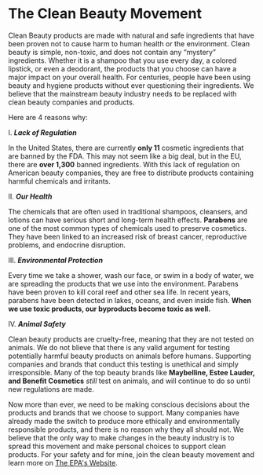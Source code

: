 # **The Clean Beauty Movement**
Clean Beauty products are made with natural and safe ingredients that have been proven not to cause harm to human health or the environment. Clean beauty is simple, non-toxic, and does not contain any “mystery” ingredients. Whether it is a shampoo that you use every day, a colored lipstick, or even a deodorant, the products that you choose can have a major impact on your overall health. For centuries, people have been using beauty and hygiene products without ever questioning their ingredients. We believe that the mainstream beauty industry needs to be replaced with clean beauty companies and products.

Here are 4 reasons why:

I. **_Lack of Regulation_**

  In the United States, there are currently **only 11** cosmetic ingredients that are banned by the FDA. This may not seem like a big deal, but in the EU, there are **over 1,300** banned ingredients. With this lack of regulation on American beauty companies, they are free to distribute products containing harmful chemicals and irritants.

II. **_Our Health_**

  The chemicals that are often used in traditional shampoos, cleansers, and lotions can have serious short and long-term health effects. **Parabens** are one of the most common types of chemicals used to preserve cosmetics. They have been linked to an increased risk of breast cancer, reproductive problems, and endocrine disruption.

III. **_Environmental Protection_**

  Every time we take a shower, wash our face, or swim in a body of water, we are spreading the products that we use into the environment. Parabens have been proven to kill coral reef and other sea life. In recent years, parabens have been detected in lakes, oceans, and even inside fish. **When we use toxic products, our byproducts become toxic as well.**

IV. **_Animal Safety_**

  Clean beauty products are cruelty-free, meaning that they are not tested on animals. We do not blieve that there is any valid argument for testing potentially harmful beauty products on animals before humans. Supporting companies and brands that conduct this testing is unethical and simply irresponsible. Many of the top beauty brands like **Maybelline, Estee Lauder, and Benefit Cosmetics** _still_ test on animals, and will continue to do so until new regulations are made.
 

  Now more than ever, we need to be making conscious decisions about the products and brands that we choose to support. Many companies have already made the switch to produce more ethically and environmentally responsible products, and there is no reason why they all should not. We believe that the only way to make changes in the beauty industry is to spread this movement and make personal choices to support clean products. For your safety and for mine, join the clean beauty movement and learn more on [The EPA's Website](https://www.ewg.org/key-issues/consumer-products/cosmetics).
